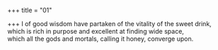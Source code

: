 +++
title = "01"

+++
I of good wisdom have partaken of the vitality of the sweet drink, which  is rich in purpose and excellent at finding wide space,  
which all the gods and mortals, calling it honey, converge upon.  